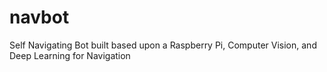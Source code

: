 # navbot
Self Navigating Bot built based upon a Raspberry Pi, Computer Vision, and Deep Learning for Navigation  
